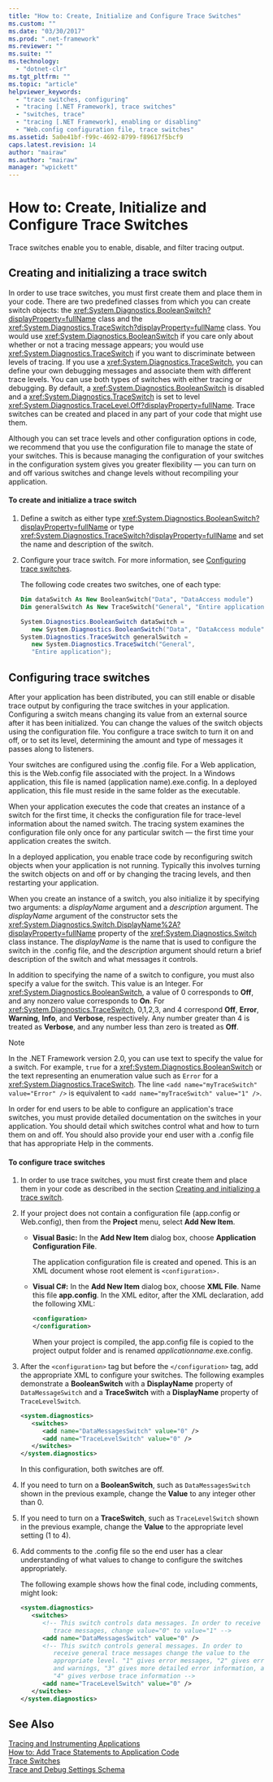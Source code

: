 ```yaml
---
title: "How to: Create, Initialize and Configure Trace Switches"
ms.custom: ""
ms.date: "03/30/2017"
ms.prod: ".net-framework"
ms.reviewer: ""
ms.suite: ""
ms.technology: 
  - "dotnet-clr"
ms.tgt_pltfrm: ""
ms.topic: "article"
helpviewer_keywords: 
  - "trace switches, configuring"
  - "tracing [.NET Framework], trace switches"
  - "switches, trace"
  - "tracing [.NET Framework], enabling or disabling"
  - "Web.config configuration file, trace switches"
ms.assetid: 5a0e41bf-f99c-4692-8799-f89617f5bcf9
caps.latest.revision: 14
author: "mairaw"
ms.author: "mairaw"
manager: "wpickett"
---
```

# How to: Create, Initialize and Configure Trace Switches
Trace switches enable you to enable, disable, and filter tracing output.  
  
<a name="create"></a>   
## Creating and initializing a trace switch  
 In order to use trace switches, you must first create them and place them in your code. There are two predefined classes from which you can create switch objects: the <xref:System.Diagnostics.BooleanSwitch?displayProperty=fullName> class and the <xref:System.Diagnostics.TraceSwitch?displayProperty=fullName> class. You would use <xref:System.Diagnostics.BooleanSwitch> if you care only about whether or not a tracing message appears; you would use <xref:System.Diagnostics.TraceSwitch> if you want to discriminate between levels of tracing. If you use a <xref:System.Diagnostics.TraceSwitch>, you can define your own debugging messages and associate them with different trace levels. You can use both types of switches with either tracing or debugging. By default, a <xref:System.Diagnostics.BooleanSwitch> is disabled and a <xref:System.Diagnostics.TraceSwitch> is set to level <xref:System.Diagnostics.TraceLevel.Off?displayProperty=fullName>. Trace switches can be created and placed in any part of your code that might use them.  
  
 Although you can set trace levels and other configuration options in code, we recommend that you use the configuration file to manage the state of your switches. This is because managing the configuration of your switches in the configuration system gives you greater flexibility — you can turn on and off various switches and change levels without recompiling your application.  
  
#### To create and initialize a trace switch  
  
1.  Define a switch as either type <xref:System.Diagnostics.BooleanSwitch?displayProperty=fullName> or type <xref:System.Diagnostics.TraceSwitch?displayProperty=fullName> and set the name and description of the switch.  
  
2.  Configure your trace switch. For more information, see [Configuring trace switches](#configure).  
  
     The following code creates two switches, one of each type:  
  
    ```vb  
    Dim dataSwitch As New BooleanSwitch("Data", "DataAccess module")  
    Dim generalSwitch As New TraceSwitch("General", "Entire application")  
    ```  
  
    ```csharp  
    System.Diagnostics.BooleanSwitch dataSwitch =   
       new System.Diagnostics.BooleanSwitch("Data", "DataAccess module");  
    System.Diagnostics.TraceSwitch generalSwitch =   
       new System.Diagnostics.TraceSwitch("General",   
       "Entire application");  
    ```  
  
<a name="configure"></a>   
## Configuring trace switches  
 After your application has been distributed, you can still enable or disable trace output by configuring the trace switches in your application. Configuring a switch means changing its value from an external source after it has been initialized. You can change the values of the switch objects using the configuration file. You configure a trace switch to turn it on and off, or to set its level, determining the amount and type of messages it passes along to listeners.  
  
 Your switches are configured using the .config file. For a Web application, this is the Web.config file associated with the project. In a Windows application, this file is named (application name).exe.config. In a deployed application, this file must reside in the same folder as the executable.  
  
 When your application executes the code that creates an instance of a switch for the first time, it checks the configuration file for trace-level information about the named switch. The tracing system examines the configuration file only once for any particular switch — the first time your application creates the switch.  
  
 In a deployed application, you enable trace code by reconfiguring switch objects when your application is not running. Typically this involves turning the switch objects on and off or by changing the tracing levels, and then restarting your application.  
  
 When you create an instance of a switch, you also initialize it by specifying two arguments: a *displayName* argument and a *description* argument. The *displayName* argument of the constructor sets the <xref:System.Diagnostics.Switch.DisplayName%2A?displayProperty=fullName> property of the <xref:System.Diagnostics.Switch> class instance. The *displayName* is the name that is used to configure the switch in the .config file, and the *description* argument should return a brief description of the switch and what messages it controls.  
  
 In addition to specifying the name of a switch to configure, you must also specify a value for the switch. This value is an Integer. For <xref:System.Diagnostics.BooleanSwitch>, a value of 0 corresponds to **Off**, and any nonzero value corresponds to **On**. For <xref:System.Diagnostics.TraceSwitch>, 0,1,2,3, and 4 correspond **Off**, **Error**, **Warning**, **Info**, and **Verbose**, respectively. Any number greater than 4 is treated as **Verbose**, and any number less than zero is treated as **Off**.  
  
> [!NOTE]
>  In the .NET Framework version 2.0, you can use text to specify the value for a switch. For example, `true` for a <xref:System.Diagnostics.BooleanSwitch> or the text representing an enumeration value such as `Error` for a <xref:System.Diagnostics.TraceSwitch>. The line `<add name="myTraceSwitch" value="Error" />` is equivalent to `<add name="myTraceSwitch" value="1" />`.  
  
 In order for end users to be able to configure an application's trace switches, you must provide detailed documentation on the switches in your application. You should detail which switches control what and how to turn them on and off. You should also provide your end user with a .config file that has appropriate Help in the comments.  
  
#### To configure trace switches  
  
1.  In order to use trace switches, you must first create them and place them in your code as described in the section [Creating and initializing a trace switch](#create).  
  
2.  If your project does not contain a configuration file (app.config or Web.config), then from the **Project** menu, select **Add New Item**.  
  
    -   **Visual Basic:** In the **Add New Item** dialog box, choose **Application Configuration File**.  
  
         The application configuration file is created and opened. This is an XML document whose root element is `<configuration>.`  
  
    -   **Visual C#:** In the **Add New Item** dialog box, choose **XML File**. Name this file **app.config**. In the XML editor, after the XML declaration, add the following XML:  
  
        ```xml  
        <configuration>  
        </configuration>  
        ```  
  
         When your project is compiled, the app.config file is copied to the project output folder and is renamed *applicationname*.exe.config.  
  
3.  After the `<configuration>` tag but before the `</configuration>` tag, add the appropriate XML to configure your switches. The following examples demonstrate a **BooleanSwitch** with a **DisplayName** property of `DataMessageSwitch` and a **TraceSwitch** with a **DisplayName** property of `TraceLevelSwitch`.  
  
    ```xml  
    <system.diagnostics>  
       <switches>  
          <add name="DataMessagesSwitch" value="0" />  
          <add name="TraceLevelSwitch" value="0" />  
       </switches>  
    </system.diagnostics>  
    ```  
  
     In this configuration, both switches are off.  
  
4.  If you need to turn on a **BooleanSwitch**, such as `DataMessagesSwitch` shown in the previous example, change the **Value** to any integer other than 0.  
  
5.  If you need to turn on a **TraceSwitch**, such as `TraceLevelSwitch` shown in the previous example, change the **Value** to the appropriate level setting (1 to 4).  
  
6.  Add comments to the .config file so the end user has a clear understanding of what values to change to configure the switches appropriately.  
  
     The following example shows how the final code, including comments, might look:  
  
    ```xml  
    <system.diagnostics>  
       <switches>  
          <!-- This switch controls data messages. In order to receive data   
             trace messages, change value="0" to value="1" -->  
          <add name="DataMessagesSwitch" value="0" />  
          <!-- This switch controls general messages. In order to   
             receive general trace messages change the value to the   
             appropriate level. "1" gives error messages, "2" gives errors   
             and warnings, "3" gives more detailed error information, and   
             "4" gives verbose trace information -->  
          <add name="TraceLevelSwitch" value="0" />  
       </switches>  
    </system.diagnostics>  
    ```  
  
## See Also  
 [Tracing and Instrumenting Applications](../../../docs/framework/debug-trace-profile/tracing-and-instrumenting-applications.md)   
 [How to: Add Trace Statements to Application Code](../../../docs/framework/debug-trace-profile/how-to-add-trace-statements-to-application-code.md)   
 [Trace Switches](../../../docs/framework/debug-trace-profile/trace-switches.md)   
 [Trace and Debug Settings Schema](../../../docs/framework/configure-apps/file-schema/trace-debug/index.md)
